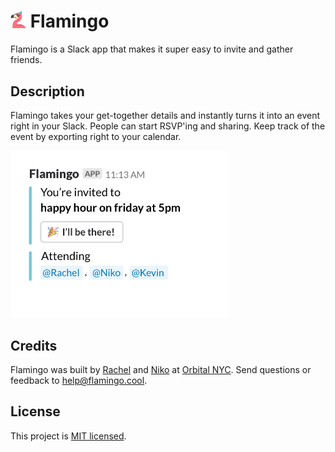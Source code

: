 # <img src="/images/felix.png" width="25" /> Flamingo

Flamingo is a Slack app that makes it super easy to invite and gather friends.

## Description

Flamingo takes your get-together details and instantly turns it into an event right in your Slack. People can start RSVP'ing and sharing. Keep track of the event by exporting right to your calendar.

<img src="/images/flamingo.png" width="350" />

## Credits

Flamingo was built by [Rachel](https://rachelhnash.com) and [Niko](http://niko.pizza/) at [Orbital NYC](https://orbital.nyc/). Send questions or feedback to [help@flamingo.cool](mailto:help@flamingo.cool).

## License

This project is [MIT licensed](/LICENSE).
